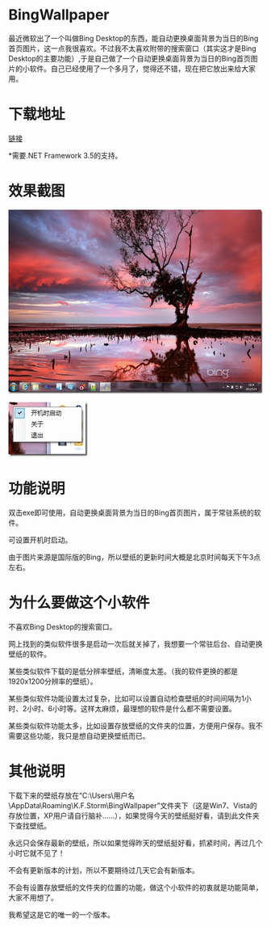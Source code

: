 # BingWallpaper

最近微软出了一个叫做Bing Desktop的东西，能自动更换桌面背景为当日的Bing首页图片，这一点我很喜欢。不过我不太喜欢附带的搜索窗口（其实这才是Bing Desktop的主要功能）,于是自己做了一个自动更换桌面背景为当日的Bing首页图片的小软件。自己已经使用了一个多月了，觉得还不错，现在把它放出来给大家用。

# 下载地址

[链接](/attachment/up/bingwallpaper/BingWallpaper.exe)

*需要.NET Framework 3.5的支持。

# 效果截图

[<img style="background-image: none; border-right-width: 0px; padding-left: 0px; padding-right: 0px; display: inline; border-top-width: 0px; border-bottom-width: 0px; border-left-width: 0px; padding-top: 0px" title="BingWallpaper2" border="0" alt="BingWallpaper2" src="/attachment/up/blog/images/Bing_FDD7/BingWallpaper2_thumb.jpg" width="644" height="364" />](/attachment/up/blog/images/Bing_FDD7/BingWallpaper2.jpg)

[<img style="background-image: none; border-right-width: 0px; padding-left: 0px; padding-right: 0px; display: inline; border-top-width: 0px; border-bottom-width: 0px; border-left-width: 0px; padding-top: 0px" title="BingWallpaper" border="0" alt="BingWallpaper" src="/attachment/up/blog/images/Bing_FDD7/BingWallpaper_thumb.jpg" width="157" height="107" />](/attachment/up/blog/images/Bing_FDD7/BingWallpaper.jpg)

# 功能说明

双击exe即可使用，自动更换桌面背景为当日的Bing首页图片，属于常驻系统的软件。

可设置开机时启动。

由于图片来源是国际版的Bing，所以壁纸的更新时间大概是北京时间每天下午3点左右。

# 为什么要做这个小软件

不喜欢Bing Desktop的搜索窗口。

网上找到的类似软件很多是启动一次后就关掉了，我想要一个常驻后台、自动更换壁纸的软件。

某些类似软件下载的是低分辨率壁纸，清晰度太差。（我的软件更换的都是1920x1200分辨率的壁纸）。

某些类似软件功能设置太过复杂，比如可以设置自动检查壁纸的时间间隔为1小时、2小时、6小时等。这样太麻烦，最理想的软件是什么都不需要设置。

某些类似软件功能太多，比如设置存放壁纸的文件夹的位置，方便用户保存。我不需要这些功能，我只是想自动更换壁纸而已。

# 其他说明

下载下来的壁纸存放在“C:\Users\用户名\AppData\Roaming\K.F.Storm\BingWallpaper”文件夹下（这是Win7、Vista的存放位置，XP用户请自行脑补……），如果觉得今天的壁纸挺好看，请到此文件夹下查找壁纸。

永远只会保存最新的壁纸，所以如果觉得昨天的壁纸挺好看，抓紧时间，再过几个小时它就不见了！

不会有更新版本的计划，所以不要期待过几天它会有新版本。

不会有设置存放壁纸的文件夹的位置的功能，做这个小软件的初衷就是功能简单，大家不用想了。

我希望这是它的唯一的一个版本。
